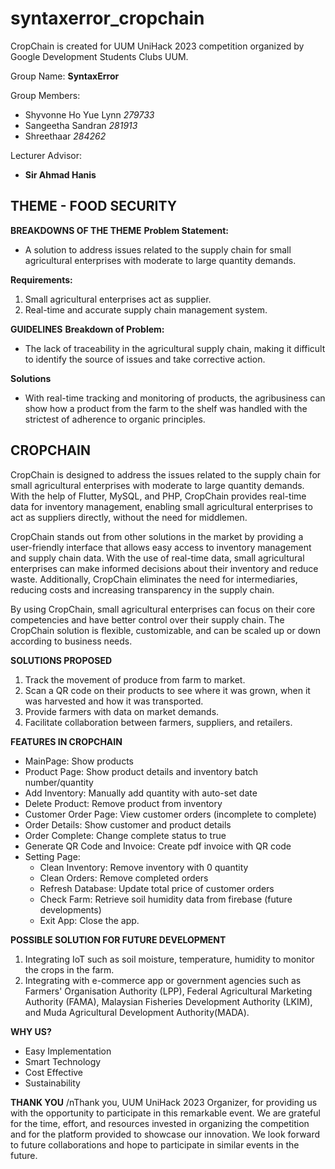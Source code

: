 # syntaxerror_cropchain
CropChain is created for UUM UniHack 2023 competition organized by Google Development Students Clubs UUM.

Group Name: **SyntaxError**

Group Members:
+ Shyvonne Ho Yue Lynn *279733*
+ Sangeetha Sandran *281913*
+ Shreethaar *284262*

Lecturer Advisor:
+ **Sir Ahmad Hanis**


<h2>THEME - FOOD SECURITY</h2>

**BREAKDOWNS OF THE THEME**
**Problem Statement:**
- A solution to address issues related to the supply chain for small agricultural enterprises with moderate to large quantity demands.

**Requirements:**
1. Small agricultural enterprises act as supplier.
2. Real-time and accurate supply chain management system.

**GUIDELINES**
**Breakdown of Problem:**
+ The lack of traceability in the agricultural supply chain, making it difficult to identify the source of issues and take corrective action.

**Solutions**
+ With real-time tracking and monitoring of products, the agribusiness can show how a product from the farm to the shelf was handled with the strictest of adherence to organic principles.

<h2>CROPCHAIN</h2>
CropChain is designed to address the issues related to the supply chain for small agricultural enterprises with moderate to large quantity demands. With the help of Flutter, MySQL, and PHP, CropChain provides real-time data for inventory management, enabling small agricultural enterprises to act as suppliers directly, without the need for middlemen.

CropChain stands out from other solutions in the market by providing a user-friendly interface that allows easy access to inventory management and supply chain data. With the use of real-time data, small agricultural enterprises can make informed decisions about their inventory and reduce waste. Additionally, CropChain eliminates the need for intermediaries, reducing costs and increasing transparency in the supply chain.

By using CropChain, small agricultural enterprises can focus on their core competencies and have better control over their supply chain. The CropChain solution is flexible, customizable, and can be scaled up or down according to business needs.

**SOLUTIONS PROPOSED**
1. Track the movement of produce from farm to market.
2. Scan a QR code on their products to see where it was grown, when it was harvested and how it was transported.
3. Provide farmers with data on market demands.
4. Facilitate collaboration between farmers, suppliers, and retailers.

**FEATURES IN CROPCHAIN**
- MainPage: Show products
- Product Page: Show product details and inventory batch number/quantity
- Add Inventory: Manually add quantity with auto-set date
- Delete Product: Remove product from inventory
- Customer Order Page: View customer orders (incomplete to complete)
- Order Details: Show customer and product details
- Order Complete: Change complete status to true
- Generate QR Code and Invoice: Create pdf invoice with QR code
- Setting Page:
    + Clean Inventory: Remove inventory with 0 quantity
    + Clean Orders: Remove completed orders
    + Refresh Database: Update total price of customer orders
    + Check Farm: Retrieve soil humidity data from firebase (future developments)
    + Exit App: Close the app.

**POSSIBLE SOLUTION FOR FUTURE DEVELOPMENT**
1. Integrating IoT such as soil moisture, temperature, humidity to monitor the crops in the farm.
2. Integrating with e-commerce app or government agencies such as Farmers' Organisation Authority (LPP), Federal Agricultural Marketing Authority (FAMA), Malaysian Fisheries Development Authority (LKIM), and Muda Agricultural Development Authority(MADA).

**WHY US?**
+ Easy Implementation
+ Smart Technology
+ Cost Effective
+ Sustainability

**THANK YOU**
/nThank you, UUM UniHack 2023 Organizer, for providing us with the opportunity to participate in this remarkable event. We are grateful for the time, effort, and resources invested in organizing the competition and for the platform provided to showcase our innovation. We look forward to future collaborations and hope to participate in similar events in the future.
